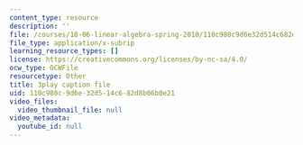 ```yaml
---
content_type: resource
description: ''
file: /courses/18-06-linear-algebra-spring-2010/110c980c9d6e32d514c682d8b06b0e21_0MtwqhIwdrI.srt
file_type: application/x-subrip
learning_resource_types: []
license: https://creativecommons.org/licenses/by-nc-sa/4.0/
ocw_type: OCWFile
resourcetype: Other
title: 3play caption file
uid: 110c980c-9d6e-32d5-14c6-82d8b06b0e21
video_files:
  video_thumbnail_file: null
video_metadata:
  youtube_id: null
---
```

